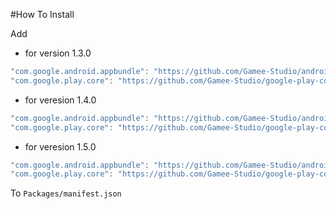 #How To Install

Add

- for version 1.3.0
```csharp
"com.google.android.appbundle": "https://github.com/Gamee-Studio/android-app-bundle.git?path=Assets/_Root#1.3.0",
"com.google.play.core": "https://github.com/Gamee-Studio/google-play-core.git?path=Assets/_Root#1.3.0",
```

- for veresion 1.4.0
```cs
"com.google.android.appbundle": "https://github.com/Gamee-Studio/android-app-bundle.git?path=Assets/_Root#1.4.0",
"com.google.play.core": "https://github.com/Gamee-Studio/google-play-core.git?path=Assets/_Root#1.4.0",
```

- for veresion 1.5.0
```cs
"com.google.android.appbundle": "https://github.com/Gamee-Studio/android-app-bundle.git?path=Assets/_Root#1.5.0",
"com.google.play.core": "https://github.com/Gamee-Studio/google-play-core.git?path=Assets/_Root#1.5.0",
```

To `Packages/manifest.json`